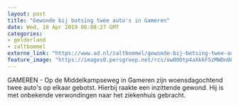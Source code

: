 ```yaml
---
layout: post
title: "Gewonde bij botsing twee auto's in Gameren"
date: Wed, 10 Apr 2019 08:08:27 GMT
categories: 
- gelderland 
- zaltbommel 
externe_link: "https://www.ad.nl/zaltbommel/gewonde-bij-botsing-twee-auto-s-in-gameren~a7518e79/"
feature_image: "https://images0.persgroep.net/rcs/owO0Otp4aXkkFSzMWDnO8VfoL70/diocontent/145224766/_fitwidth/400/?appId=21791a8992982cd8da851550a453bd7f&quality=0.7"
---
```


GAMEREN - Op de Middelkampseweg in Gameren zijn woensdagochtend twee auto's op elkaar gebotst. Hierbij raakte een inzittende gewond. Hij is met onbekende verwondingen naar het ziekenhuis gebracht.
